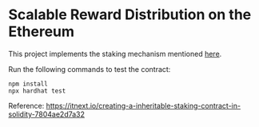 # Scalable Reward Distribution on the Ethereum

This project implements the staking mechanism mentioned [here](docs/staking.pdf).

Run the following commands to test the contract:

```shell
npm install
npx hardhat test
```
Reference: https://itnext.io/creating-a-inheritable-staking-contract-in-solidity-7804ae2d7a32
